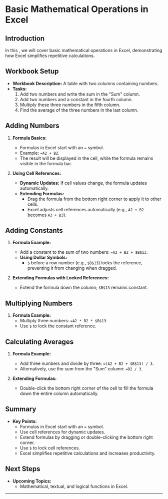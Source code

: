 # Basic Mathematical Operations in Excel

## Introduction
In this , we will cover basic mathematical operations in Excel, demonstrating how Excel simplifies repetitive calculations.

## Workbook Setup
- **Workbook Description:** A table with two columns containing numbers.
- **Tasks:**
  1. Add two numbers and write the sum in the "Sum" column.
  2. Add two numbers and a constant in the fourth column.
  3. Multiply these three numbers in the fifth column.
  4. Find the average of the three numbers in the last column.

## Adding Numbers
1. **Formula Basics:**
   - Formulas in Excel start with an `=` symbol.
   - Example: `=A2 + B2`.
   - The result will be displayed in the cell, while the formula remains visible in the formula bar.

2. **Using Cell References:**
   - **Dynamic Updates:** If cell values change, the formula updates automatically.
   - **Extending Formulas:**
     - Drag the formula from the bottom right corner to apply it to other cells.
     - Excel adjusts cell references automatically (e.g., `A2 + B2` becomes `A3 + B3`).

## Adding Constants
1. **Formula Example:**
   - Add a constant to the sum of two numbers: `=A2 + B2 + $B$13`.
   - **Using Dollar Symbols:**
     - `$` before a row number (e.g., `$B$13`) locks the reference, preventing it from changing when dragged.

2. **Extending Formulas with Locked References:**
   - Extend the formula down the column; `$B$13` remains constant.

## Multiplying Numbers
1. **Formula Example:**
   - Multiply three numbers: `=A2 * B2 * $B$13`.
   - Use `$` to lock the constant reference.

## Calculating Averages
1. **Formula Example:**
   - Add three numbers and divide by three: `=(A2 + B2 + $B$13) / 3`.
   - Alternatively, use the sum from the "Sum" column: `=D2 / 3`.

2. **Extending Formulas:**
   - Double-click the bottom right corner of the cell to fill the formula down the entire column automatically.

## Summary
- **Key Points:**
  - Formulas in Excel start with an `=` symbol.
  - Use cell references for dynamic updates.
  - Extend formulas by dragging or double-clicking the bottom right corner.
  - Use `$` to lock cell references.
  - Excel simplifies repetitive calculations and increases productivity.

## Next Steps
- **Upcoming Topics:**
  - Mathematical, textual, and logical functions in Excel.

---

